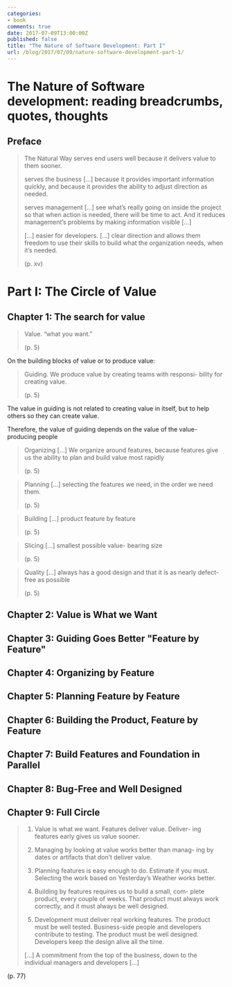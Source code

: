 ```yaml
---
categories:
- book
comments: true
date: 2017-07-09T13:00:00Z
published: false
title: "The Nature of Software Development: Part I"
url: /blog/2017/07/09/nature-software-development-part-1/
---
```


# The Nature of Software development: reading breadcrumbs, quotes, thoughts

## Preface

> The Natural Way serves end users well because it delivers value to them sooner.
>
> serves the business [...] because it provides important information quickly, and because it provides the ability to adjust direction as needed.
>
> serves management [...] see what’s really going on inside the project so that when action is needed, there will be time to act. And it reduces management’s problems by making information visible [...]
>
> [...] easier for developers. [...] clear direction and allows them freedom to use their skills to build what the organization needs, when it’s needed.
>
> (p. xv)


# Part I: The Circle of Value

## Chapter 1: The search for value

> Value.  “what you want.”
>
> (p. 5)

On the building blocks of value or to produce value:

> Guiding. We produce value by creating teams with responsi- bility for creating value.
>
> (p. 5)

The value in guiding is not related to creating value in itself, but to help others so they can create value.

Therefore, the value of guiding depends on the value of the value-producing people

> Organizing [...] We organize around features, because features give us the ability to plan and build value most rapidly
>
> (p. 5)

> Planning [...] selecting the features we need, in the order we need them.
>
> (p. 5)

> Building [...] product feature by feature
>
> (p. 5)

> Slicing [...] smallest possible value- bearing size
>
> (p. 5)

> Quality [...] always has a good design and that it is as nearly defect-free as possible
>
> (p. 5)

## Chapter 2: Value is What we Want
## Chapter 3: Guiding Goes Better "Feature by Feature"
## Chapter 4: Organizing by Feature
## Chapter 5: Planning Feature by Feature
## Chapter 6: Building the Product, Feature by Feature
## Chapter 7: Build Features and Foundation in Parallel
## Chapter 8: Bug-Free and Well Designed
## Chapter 9: Full Circle

> 1. Value is what we want. Features deliver value. Deliver- ing features early gives us value sooner.
> 2. Managing by looking at value works better than manag- ing by dates or artifacts that don’t deliver value.
>
> 3. Planning features is easy enough to do. Estimate if you must. Selecting the work based on Yesterday’s Weather works better.
>
> 4. Building by features requires us to build a small, com- plete product, every couple of weeks. That product must always work correctly, and it must always be well designed.
>
> 5. Development must deliver real working features. The product must be well tested. Business-side people and developers contribute to testing. The product must be well designed. Developers keep the design alive all the time.
>
>[...] A commitment from the top of the business, down to the individual managers and developers [...]
>
(p. 77)


